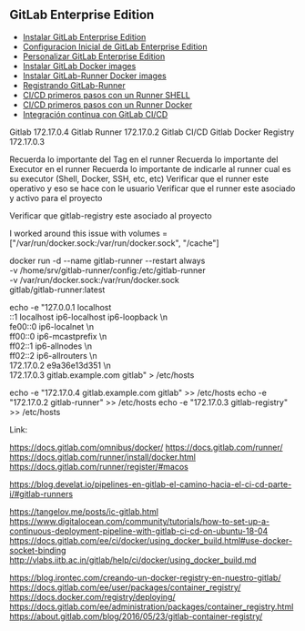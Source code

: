 ## GitLab Enterprise Edition


* [Instalar GitLab Enterprise Edition](guia/instalargitlab.rst)
* [Configuracion Inicial de GitLab Enterprise Edition](guia/configuracioninicial.rst)
* [Personalizar GitLab Enterprise Edition](guia/personalizar.rst)
* [Instalar GitLab Docker images](guia/instalargitlabdocker.rst)
* [Instalar GitLab-Runner Docker images](guia/instalargitlabrunnerdocker.rst)
* [Registrando GitLab-Runner](guia/registrargitlabrunner.rst)
* [CI/CD primeros pasos con un Runner SHELL](guia/integracioncontinuaentender.rst)
* [CI/CD primeros pasos con un Runner Docker](guia/integracioncontinuaentenderDocker.rst)
* [Integración continua con GitLab CI/CD](guia/integracioncontinua.rst)

Gitlab	172.17.0.4 
Gitlab Runner	172.17.0.2
Gitlab CI/CD
Gitlab Docker Registry	172.17.0.3

Recuerda lo importante del Tag en el runner
Recuerda lo importante del Executor en el runner
Recuerda lo importante de indicarle al runner cual es su executor (Shell, Docker, SSH, etc, etc)
Verificar que el runner este operativo y eso se hace con le usuario 
Verificar que el runner este asociado y activo para el proyecto

Verificar que gitlab-registry este asociado al proyecto

I worked around this issue with volumes = ["/var/run/docker.sock:/var/run/docker.sock", "/cache"]

docker run -d --name gitlab-runner --restart always \
  -v /home/srv/gitlab-runner/config:/etc/gitlab-runner \
  -v /var/run/docker.sock:/var/run/docker.sock \
  gitlab/gitlab-runner:latest


echo -e "127.0.0.1	localhost \
::1	localhost ip6-localhost ip6-loopback \n \
fe00::0	ip6-localnet \n \
ff00::0	ip6-mcastprefix \n \
ff02::1	ip6-allnodes \n \
ff02::2	ip6-allrouters \n \
172.17.0.2	e9a36e13d351 \n \
172.17.0.3      gitlab.example.com gitlab" > /etc/hosts

echo -e "172.17.0.4      gitlab.example.com gitlab" >> /etc/hosts
echo -e "172.17.0.2      gitlab-runner" >> /etc/hosts
echo -e "172.17.0.3      gitlab-registry" >> /etc/hosts

Link:

https://docs.gitlab.com/omnibus/docker/
https://docs.gitlab.com/runner/
https://docs.gitlab.com/runner/install/docker.html
https://docs.gitlab.com/runner/register/#macos

https://blog.develat.io/pipelines-en-gitlab-el-camino-hacia-el-ci-cd-parte-i/#gitlab-runners

https://tangelov.me/posts/ic-gitlab.html
https://www.digitalocean.com/community/tutorials/how-to-set-up-a-continuous-deployment-pipeline-with-gitlab-ci-cd-on-ubuntu-18-04
https://docs.gitlab.com/ee/ci/docker/using_docker_build.html#use-docker-socket-binding
http://vlabs.iitb.ac.in/gitlab/help/ci/docker/using_docker_build.md

https://blog.irontec.com/creando-un-docker-registry-en-nuestro-gitlab/
https://docs.gitlab.com/ee/user/packages/container_registry/
https://docs.docker.com/registry/deploying/
https://docs.gitlab.com/ee/administration/packages/container_registry.html
https://about.gitlab.com/blog/2016/05/23/gitlab-container-registry/




